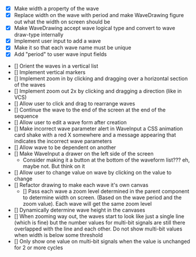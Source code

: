 - [x] Make width a property of the wave
- [x] Replace width on the wave with period and make WaveDrawing figure out what the width on screen should be
- [x] Make WaveDrawing accept wave logical type and convert to wave draw-type internally
- [x] Implement user input to add a wave
- [x] Make it so that each wave name must be unique
- [x] Add "period" to user wave input fields

- [] Orient the waves in a vertical list
- [] Implement vertical markers
- [] Implement zoom in by clicking and dragging over a horizontal section of the waves
- [] Implement zoom out 2x by clicking and dragging a direction (like in VCS)
- [] Allow user to click and drag to rearrange waves
- [] Continue the wave to the end of the screen at the end of the sequence
- [] Allow user to edit a wave form after creation
- [] Make incorrect wave parameter alert in WaveInput a CSS animation card shake with a red X somewhere and a message appearing that indicates the incorrect wave parameters
- [] Allow wave to be dependent on another
- [] Make WaveInput a drawer on the left side of the screen
  - Consider making it a button at the bottom of the waveform list??? eh, maybe not. But think on it
- [] Allow user to change value on wave by clicking on the value to change
- [] Refactor drawing to make each wave it's own canvas
  - [] Pass each wave a zoom level determined in the parent component to determine width on screen. (Based on the wave period and the zoom value). Each wave will get the same zoom level
- [] Dynamically determine wave height in the canvases
- [] When zooming way out, the waves start to look like just a single line (which is fine) but the number values for multi-bit signals are still there overlapped with the line and each other. Do not show multi-bit values when width is below some threshold
- [] Only show one value on multi-bit signals when the value is unchanged for 2 or more cycles
